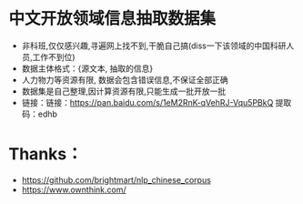 # 中文开放领域信息抽取数据集
* 非科班,仅仅感兴趣,寻遍网上找不到,干脆自己搞(diss一下该领域的中国科研人员,工作不到位)
* 数据主体格式：{源文本, 抽取的信息}
* 人力物力等资源有限, 数据会包含错误信息,不保证全部正确
* 数据集是自己整理,因计算资源有限,只能生成一批开放一批
* 链接：链接：https://pan.baidu.com/s/1eM2RnK-qVehRJ-Vqu5PBkQ 提取码：edhb
# Thanks：
* https://github.com/brightmart/nlp_chinese_corpus
* https://www.ownthink.com/



